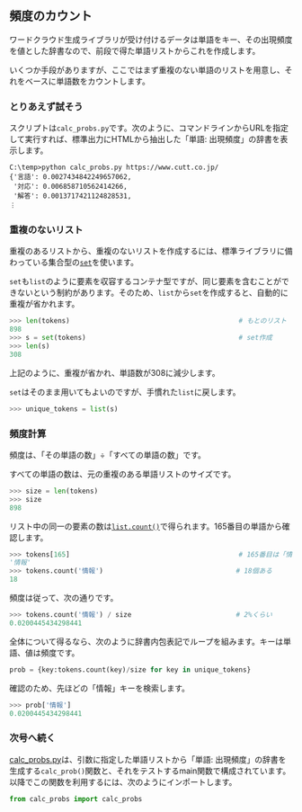 ## 頻度のカウント

ワードクラウド生成ライブラリが受け付けるデータは単語をキー、その出現頻度を値とした辞書なので、前段で得た単語リストからこれを作成します。

いくつか手段がありますが、ここではまず重複のない単語のリストを用意し、それをベースに単語数をカウントします。


### とりあえず試そう

スクリプトは`calc_probs.py`です。次のように、コマンドラインからURLを指定して実行すれば、標準出力にHTMLから抽出した「単語: 出現頻度」の辞書を表示します。

```
C:\temp>python calc_probs.py https://www.cutt.co.jp/
{'言語': 0.0027434842249657062,
 '対応': 0.006858710562414266,
 '解答': 0.0013717421124828531,
︙
``` 

### 重複のないリスト

重複のあるリストから、重複のないリストを作成するには、標準ライブラリに備わっている集合型の[`set`](https://docs.python.org/ja/3/library/stdtypes.html#set-types-set-frozenset "LINK")を使います。

`set`も`list`のように要素を収容するコンテナ型ですが、同じ要素を含むことができないという制約があります。そのため、`list`から`set`を作成すると、自動的に重複が省かれます。

```Python
>>> len(tokens)                                          # もとのリスト
898
>>> s = set(tokens)                                      # set作成
>>> len(s)
308
```

上記のように、重複が省かれ、単語数が308に減少します。

`set`はそのまま用いてもよいのですが、手慣れた`list`に戻します。

```Python
>>> unique_tokens = list(s)
```

### 頻度計算

頻度は、「その単語の数」÷「すべての単語の数」です。

すべての単語の数は、元の重複のある単語リストのサイズです。

```Python
>>> size = len(tokens)
>>> size
898
```

リスト中の同一の要素の数は[`list.count()`](https://docs.python.org/ja/3/library/stdtypes.html#sequence-types-list-tuple-range "LINK")で得られます。165番目の単語から確認します。

```Python
>>> tokens[165]                                          # 165番目は「情報」
'情報'
>>> tokens.count('情報')                                 # 18個ある
18
```

頻度は従って、次の通りです。

```Python
>>> tokens.count('情報') / size                          # 2%くらい
0.0200445434298441
```

全体について得るなら、次のように辞書内包表記でループを組みます。キーは単語、値は頻度です。

```Python
prob = {key:tokens.count(key)/size for key in unique_tokens}
```

確認のため、先ほどの「情報」キーを検索します。

```Python
>>> prob['情報']
0.0200445434298441
```

### 次号へ続く

[calc_probs.py](./Codes/short_version/calc_probs.py "INTERNAL")は、引数に指定した単語リストから「単語: 出現頻度」の辞書を生成する`calc_prob()`関数と、それをテストするmain関数で構成されています。以降でこの関数を利用するには、次のようにインポートします。

```Python
from calc_probs import calc_probs
```

